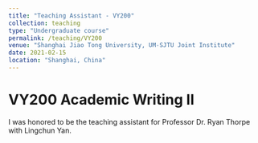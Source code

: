 ```yaml
---
title: "Teaching Assistant - VY200"
collection: teaching
type: "Undergraduate course"
permalink: /teaching/VY200
venue: "Shanghai Jiao Tong University, UM-SJTU Joint Institute"
date: 2021-02-15
location: "Shanghai, China"
---
```



VY200 Academic Writing II
======

I was honored to be the teaching assistant for Professor Dr. Ryan Thorpe with Lingchun Yan.